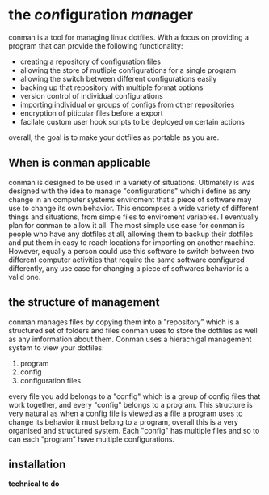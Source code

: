 
# the *con*figuration *man*ager
conman is a tool for managing linux dotfiles. With a focus on providing a program that can provide the following functionality:

- creating a repository of configuration files
- allowing the store of mutliple configurations for a single program
- allowing the switch between different configurations easily
- backing up that repository with multiple format options
- version control of individual configurations
- importing individual or groups of configs from other repositories
- encryption of piticular files before a export
- facilate custom user hook scripts to be deployed on certain actions

overall, the goal is to make your dotfiles as portable as you are.

## When is conman applicable
conman is designed to be used in a variety of situations. Ultimately is was designed with the idea to manage "configurations"
which i define as any change in an computer systems enviroment that a piece of software may use to change its own behavior. 
This encompses a wide variety of different things and situations, from simple files to enviroment variables. I eventually plan
for conman to allow it all. The most simple use case for conman is people who have any dotfiles at all, allowing them to backup 
their dotfiles and put them in easy to reach locations for importing on another machine. However, equally a person could use this 
software to switch between two different computer activities that require the same software configured differently, any use case 
for changing a piece of softwares behavior is a valid one. 

## the structure of management
conman manages files by copying them into a "repository" which is a  structured set of folders and files conman uses to store 
the dotfiles as well as any imformation about them. Conman uses a hierachigal management system to view your dotfiles:

1. program 
2. config 
3. configuration files 

every file you add belongs to a "config" which is a group of config files that work together, and every "config" belongs to a program. This 
structure is very natural as when a config file is viewed as a file a program uses to change its behavior it must belong to a program, overall 
this is a very organised and structured system. Each "config" has multiple files and so to can each "program" have multiple configurations.

## 

## installation

**technical to do**



